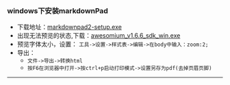 ### windows下安装markdownPad
- 下载地址：[markdownpad2-setup.exe](http://markdownpad.com/download/markdownpad2-setup.exe)
- 出现无法预览的状态,下载：[awesomium_v1.6.6_sdk_win.exe](http://markdownpad.com/download/awesomium_v1.6.6_sdk_win.exe)
- 预览字体太小，设置： `工具->设置->样式表->编辑->在body中输入：zoom:2;`
- 导出：
	- `文件->导出->转换html`
	- `按F6在浏览器中打开->按ctrl+p启动打印模式->设置另存为pdf(去掉页眉页脚)`

---
###  